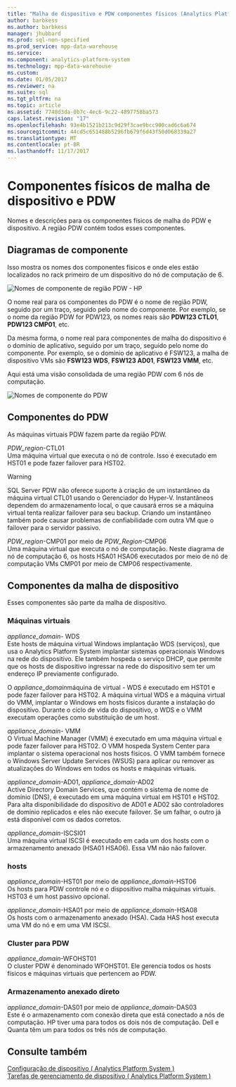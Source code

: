 ```yaml
---
title: "Malha de dispositivo e PDW componentes físicos (Analytics Platform System)"
author: barbkess
ms.author: barbkess
manager: jhubbard
ms.prod: sql-non-specified
ms.prod_service: mpp-data-warehouse
ms.service: 
ms.component: analytics-platform-system
ms.technology: mpp-data-warehouse
ms.custom: 
ms.date: 01/05/2017
ms.reviewer: na
ms.suite: sql
ms.tgt_pltfrm: na
ms.topic: article
ms.assetid: 7748d3da-0b7c-4ec6-9c22-4897758ba573
caps.latest.revision: "17"
ms.openlocfilehash: 93e4b1521b213c9d29f3cae9bcc900cad6c6a674
ms.sourcegitcommit: 44cd5c651488b5296fb679f6d43f50d068339a27
ms.translationtype: MT
ms.contentlocale: pt-BR
ms.lasthandoff: 11/17/2017
---
```

# <a name="pdw-and-appliance-fabric-physical-components"></a>Componentes físicos de malha de dispositivo e PDW
Nomes e descrições para os componentes físicos de malha do PDW e dispositivo. A região PDW contém todos esses componentes.  
  
<!-- MISSING LINKS See also [HDInsight Physical Components &#40;Analytics Platform System&#41;](hdinsight-physical-components.md).  -->  
  
## <a name="diagrams"></a>Diagramas de componente  
Isso mostra os nomes dos componentes físicos e onde eles estão localizados no rack primeiro de um dispositivo do nó de computação de 6.  
  
![Nomes de componente de região PDW - HP](./media/pdw-and-appliance-fabric-physical-components/APS_HW_ComponentNames-HP.png "APS_HW_ComponentNames HP")  
  
O nome real para os componentes do PDW é o nome de região PDW, seguido por um traço, seguido pelo nome do componente. Por exemplo, se o nome da região PDW for PDW123, os nomes reais são **PDW123 CTL01**, **PDW123 CMP01**, etc.  
  
Da mesma forma, o nome real para componentes de malha do dispositivo é o domínio de aplicativo, seguido por um traço, seguido pelo nome do componente. Por exemplo, se o domínio de aplicativo é FSW123, a malha de dispositivo VMs são **FSW123 WDS**, **FSW123 AD01**, **FSW123 VMM**, etc.  
  
Aqui está uma visão consolidada de uma região PDW com 6 nós de computação.  
  
![Nomes de componente do PDW](./media/pdw-and-appliance-fabric-physical-components/APS_HW_Names.png "APS_HW_Names")  
  
## <a name="pdw"></a>Componentes do PDW  
As máquinas virtuais PDW fazem parte da região PDW.  
  
*PDW_region*-CTL01  
Uma máquina virtual que executa o nó de controle. Isso é executado em HST01 e pode fazer failover para HST02.  
  
> [!WARNING]  
> SQL Server PDW não oferece suporte à criação de um instantâneo da máquina virtual CTL01 usando o Gerenciador do Hyper-V. Instantâneos dependem do armazenamento local, o que causará erros se a máquina virtual tenta realizar failover para seu backup. Criando um instantâneo também pode causar problemas de confiabilidade com outra VM que o failover para o servidor passivo.  
  
*PDW_region*-CMP01 por meio de *PDW_Region*-CMP06  
Uma máquina virtual que executa o nó de computação. Neste diagrama de nó de computação 6, os hosts HSA01 HSA06 executados por meio de nó de computação VMs CMP01 por meio de CMP06 respectivamente.  
  
## <a name="fabric"></a>Componentes da malha de dispositivo  
Esses componentes são parte da malha de dispositivo.  
  
### <a name="virtual-machines"></a>Máquinas virtuais  
*appliance_domain*- WDS  
Este hosts de máquina virtual Windows implantação WDS (serviços), que usa o Analytics Platform System implantar sistemas operacionais Windows na rede do dispositivo. Ele também hospeda o serviço DHCP, que permite que os hosts de dispositivo ingressar na rede do dispositivo sem ter um endereço IP previamente configurado.  
  
O *appliance_domain*máquina de virtual - WDS é executado em HST01 e pode fazer failover para HST02. A máquina virtual WDS e a máquina virtual do VMM, implantar o Windows em hosts físicos durante a instalação do dispositivo. Durante o ciclo de vida do dispositivo, o WDS e o VMM executam operações como substituição de um host.  
  
*appliance_domain*- VMM  
O Virtual Machine Manager (VMM) é executado em uma máquina virtual e pode fazer failover para HST02. O VMM hospeda System Center para implantar o sistema operacional nos hosts físicos. O VMM também fornece o Windows Server Update Services (WSUS) para aplicar ou remover as atualizações do Windows em todos os hosts e máquinas virtuais.  
  
*appliance_domain*-AD01, *appliance_domain*-AD02  
Active Directory Domain Services, que contém o sistema de nome de domínio (DNS), é executado em uma máquina virtual em HST01 e HST02. Para alta disponibilidade do dispositivo de AD01 e AD02 são controladores de domínio replicados e eles não execute failover. Se um falhar, o outro já está disponível com os dados corretos.  
  
*appliance_domain*-ISCSI01  
Uma máquina virtual ISCSI é executado em cada um dos hosts com o armazenamento anexado (HSA01 HSA06). Essa VM não não failover.  
  
### <a name="hosts"></a>hosts  
*appliance_domain*-HST01 por meio de *appliance_domain*-HST06  
Os hosts para PDW controle nó e o dispositivo malha máquinas virtuais. HST03 é um host passivo opcional.  
  
*appliance_domain*-HSA01 por meio de *appliance_domain*-HSA08  
Os hosts com o armazenamento anexado (HSA). Cada HAS host executa uma VM do nó e em uma VM ISCSI.  
  
### <a name="cluster-for-pdw"></a>Cluster para PDW  
*appliance_domain*-WFOHST01  
O cluster PDW é denominado WFOHST01. Ele gerencia todos os hosts físicos e máquinas virtuais que pertencem ao PDW.  
  
### <a name="direct-attached-storage"></a>Armazenamento anexado direto  
*appliance_domain*-DAS01 por meio de *appliance_domain*-DAS03  
Este é o armazenamento com conexão direta que está conectado a nós de computação. HP tiver uma para todos os dois nós de computação. Dell e Quanta têm um para todos os três nós de computação.  
  
## <a name="see-also"></a>Consulte também  
<!-- MISSING LINKS [Hardware Configurations &#40;Analytics Platform System&#41;](../architecture/hardware-configurations.md)  -->  
[Configuração de dispositivo &#40; Analytics Platform System &#41;](appliance-configuration.md)  
[Tarefas de gerenciamento de dispositivo &#40; Analytics Platform System &#41;](appliance-management-tasks.md)  
  
